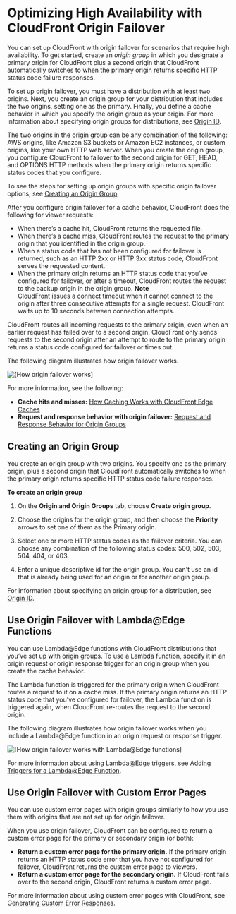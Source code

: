 # Optimizing High Availability with CloudFront Origin Failover<a name="high_availability_origin_failover"></a>

You can set up CloudFront with origin failover for scenarios that require high availability\. To get started, create an *origin group* in which you designate a primary origin for CloudFront plus a second origin that CloudFront automatically switches to when the primary origin returns specific HTTP status code failure responses\.

To set up origin failover, you must have a distribution with at least two origins\. Next, you create an origin group for your distribution that includes the two origins, setting one as the primary\. Finally, you define a cache behavior in which you specify the origin group as your origin\. For more information about specifying origin groups for distributions, see [Origin ID](distribution-web-values-specify.md#DownloadDistValuesId)\.

The two origins in the origin group can be any combination of the following: AWS origins, like Amazon S3 buckets or Amazon EC2 instances, or custom origins, like your own HTTP web server\. When you create the origin group, you configure CloudFront to failover to the second origin for GET, HEAD, and OPTIONS HTTP methods when the primary origin returns specific status codes that you configure\. 

To see the steps for setting up origin groups with specific origin failover options, see [Creating an Origin Group](#concept_origin_groups.creating)\.

After you configure origin failover for a cache behavior, CloudFront does the following for viewer requests:
+ When there’s a cache hit, CloudFront returns the requested file\.
+ When there’s a cache miss, CloudFront routes the request to the primary origin that you identified in the origin group\.
+ When a status code that has not been configured for failover is returned, such as an HTTP 2xx or HTTP 3xx status code, CloudFront serves the requested content\.
+ When the primary origin returns an HTTP status code that you’ve configured for failover, or after a timeout, CloudFront routes the request to the backup origin in the origin group\.
**Note**  
CloudFront issues a connect timeout when it cannot connect to the origin after three consecutive attempts for a single request\. CloudFront waits up to 10 seconds between connection attempts\.

CloudFront routes all incoming requests to the primary origin, even when an earlier request has failed over to a second origin\. CloudFront only sends requests to the second origin after an attempt to route to the primary origin returns a status code configured for failover or times out\.

The following diagram illustrates how origin failover works\.

![\[How origin failover works\]](http://docs.aws.amazon.com/AmazonCloudFront/latest/DeveloperGuide/)

For more information, see the following:
+ **Cache hits and misses:** [How Caching Works with CloudFront Edge Caches](cache-hit-ratio-explained.md)
+ **Request and response behavior with origin failover:** [Request and Response Behavior for Origin Groups](RequestAndResponseBehaviorOriginGroups.md)

## Creating an Origin Group<a name="concept_origin_groups.creating"></a>

You create an origin group with two origins\. You specify one as the primary origin, plus a second origin that CloudFront automatically switches to when the primary origin returns specific HTTP status code failure responses\. <a name="create-origin-groups-procedure"></a>

**To create an origin group**

1. On the **Origin and Origin Groups** tab, choose **Create origin group**\.

1. Choose the origins for the origin group, and then choose the **Priority** arrows to set one of them as the Primary origin\.

1. Select one or more HTTP status codes as the failover criteria\. You can choose any combination of the following status codes: 500, 502, 503, 504, 404, or 403\.

1. Enter a unique descriptive id for the origin group\. You can't use an id that is already being used for an origin or for another origin group\.

For information about specifying an origin group for a distribution, see [Origin ID](distribution-web-values-specify.md#DownloadDistValuesId)\.

## Use Origin Failover with Lambda@Edge Functions<a name="concept_origin_groups.lambda"></a>

You can use Lambda@Edge functions with CloudFront distributions that you’ve set up with origin groups\. To use a Lambda function, specify it in an origin request or origin response trigger for an origin group when you create the cache behavior\.

The Lambda function is triggered for the primary origin when CloudFront routes a request to it on a cache miss\. If the primary origin returns an HTTP status code that you’ve configured for failover, the Lambda function is triggered again, when CloudFront re\-routes the request to the second origin\.

The following diagram illustrates how origin failover works when you include a Lambda@Edge function in an origin request or response trigger\.

![\[How origin failover works with Lambda@Edge functions\]](http://docs.aws.amazon.com/AmazonCloudFront/latest/DeveloperGuide/)

For more information about using Lambda@Edge triggers, see [Adding Triggers for a Lambda@Edge Function](lambda-edge-add-triggers.md)\.

## Use Origin Failover with Custom Error Pages<a name="concept_origin_groups.custom-error"></a>

You can use custom error pages with origin groups similarly to how you use them with origins that are not set up for origin failover\. 

When you use origin failover, CloudFront can be configured to return a custom error page for the primary or secondary origin \(or both\):
+ **Return a custom error page for the primary origin\.** If the primary origin returns an HTTP status code error that you have not configured for failover, CloudFront returns the custom error page to viewers\.
+ **Return a custom error page for the secondary origin\.** If CloudFront fails over to the second origin, CloudFront returns a custom error page\.

For more information about using custom error pages with CloudFront, see [Generating Custom Error Responses](GeneratingCustomErrorResponses.md)\.